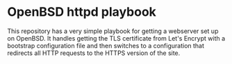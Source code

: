 # OpenBSD httpd playbook

This repository has a very simple playbook for getting a webserver set up on
OpenBSD. 
It handles getting the TLS certificate from Let's Encrypt with a bootstrap
configuration file and then switches to a configuration that redirects all HTTP
requests to the HTTPS version of the site.
